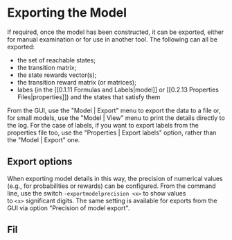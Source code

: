 # Exporting the Model

If required, once the model has been constructed, it can be exported, either for manual examination or for use in another tool. The following can all be exported:
- the set of reachable states;
- the transition matrix;
- the state rewards vector(s);
- the transition reward matrix (or matrices);
- labes (in the [[0.1.11 Formulas and Labels|model]] or [[0.2.13 Properties Files|properties]]) and the states that satisfy them

From the GUI, use the "Model | Export" menu to export the data to a file or, for small models, use the "Model | View" menu to print the details directly to the log. For the case of labels, if you want to export labels from the properties file too, use the "Properties | Export labels" option, rather than the "Model | Export" one.

## Export options

When exporting model details in this way, the precision of numerical values (e.g., for probabilities or rewards) can be configured. From the command line, use the switch `-exportmodelprecision <x>` to show values to `<x>` significant digits. The same setting is available for exports from the GUI via option "Precision of model export".

## Fil
